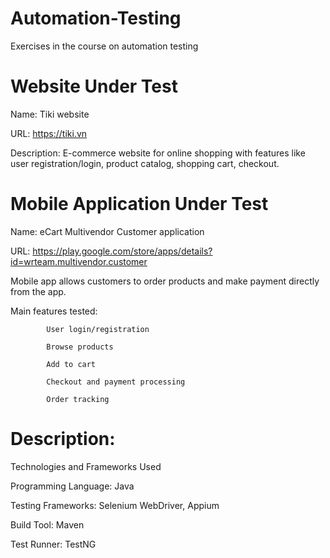 # Automation-Testing
Exercises in the course on automation testing

# Website Under Test
Name: Tiki website

URL: https://tiki.vn

Description: E-commerce website for online shopping with features like user registration/login, product catalog, shopping cart, checkout.

# Mobile Application Under Test
Name: eCart Multivendor Customer application

URL: https://play.google.com/store/apps/details?id=wrteam.multivendor.customer

Mobile app allows customers to order products and make payment directly from the app. 

Main features tested:

            User login/registration
            
            Browse products
            
            Add to cart
            
            Checkout and payment processing
            
            Order tracking

# Description: 
Technologies and Frameworks Used

Programming Language: Java

Testing Frameworks: Selenium WebDriver, Appium

Build Tool: Maven

Test Runner: TestNG
